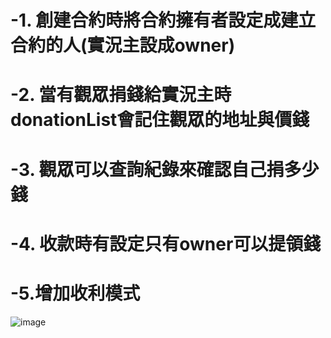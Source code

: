 # -1. 創建合約時將合約擁有者設定成建立合約的人(實況主設成owner)
# -2. 當有觀眾捐錢給實況主時donationList會記住觀眾的地址與價錢
# -3. 觀眾可以查詢紀錄來確認自己捐多少錢
# -4. 收款時有設定只有owner可以提領錢
# -5.增加收利模式
![image](https://github.com/10360555iamnn/-/assets/95529963/38a0a346-2a02-42aa-900a-39efe8fb0f24)
